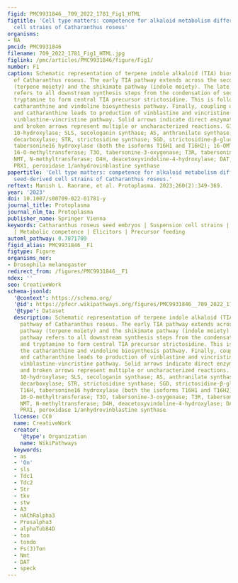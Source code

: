 ```yaml
---
figid: PMC9931846__709_2022_1781_Fig1_HTML
figtitle: 'Cell type matters: competence for alkaloid metabolism differs in two seed-derived
  cell strains of Catharanthus roseus'
organisms:
- NA
pmcid: PMC9931846
filename: 709_2022_1781_Fig1_HTML.jpg
figlink: /pmc/articles/PMC9931846/figure/Fig1/
number: F1
caption: Schematic representation of terpene indole alkaloid (TIA) biosynthetic pathway
  of Catharanthus roseus. The early TIA pathway extends across the seco-iridoid pathway
  (terpene moiety) and the shikimate pathway (indole moiety). The late TIA pathway
  refers to all downstream synthesis steps from the condensation of secologanin and
  tryptamine to form central TIA precursor strictosidine. This is followed by the
  catharanthine and vindoline biosynthesis pathway. Finally, coupling of vindoline
  and catharanthine leads to production of vinblastine and vincristine through the
  vinblastine-vincristine pathway. Solid arrows indicate direct enzymatic reaction
  and broken arrows represent multiple or uncharacterized reactions. G10H, geraniol
  10-hydroxylase; SLS, secologanin synthase; AS, anthranilate synthase; TDC, tryptophan
  decarboxylase; STR, strictosidine synthase; SGD, strictosidine-β-glucosidase; T16H,
  tabersonine16 hydroxylase (both the isoforms T16H1 and T16H2); 16-OMT, 16-hydroxytabersonine
  16-O-methyltransferase; T3O, tabersonine-3-oxygenase; T3R, tabersonine 3-reductase;
  NMT, N-methyltransferase; D4H, deacetoxyvindoline-4-hydroxylase; DAT, deacetylvindoline-4-O-acetyltransferase;
  PRX1, peroxidase 1/anhydrovinblastine synthase
papertitle: 'Cell type matters: competence for alkaloid metabolism differs in two
  seed-derived cell strains of Catharanthus roseus.'
reftext: Manish L. Raorane, et al. Protoplasma. 2023;260(2):349-369.
year: '2023'
doi: 10.1007/s00709-022-01781-y
journal_title: Protoplasma
journal_nlm_ta: Protoplasma
publisher_name: Springer Vienna
keywords: Catharanthus roseus seed embryos | Suspension cell strains | Vinca alkaloids
  | Metabolic competence | Elicitors | Precursor feeding
automl_pathway: 0.7871709
figid_alias: PMC9931846__F1
figtype: Figure
organisms_ner:
- Drosophila melanogaster
redirect_from: /figures/PMC9931846__F1
ndex: ''
seo: CreativeWork
schema-jsonld:
  '@context': https://schema.org/
  '@id': https://pfocr.wikipathways.org/figures/PMC9931846__709_2022_1781_Fig1_HTML.html
  '@type': Dataset
  description: Schematic representation of terpene indole alkaloid (TIA) biosynthetic
    pathway of Catharanthus roseus. The early TIA pathway extends across the seco-iridoid
    pathway (terpene moiety) and the shikimate pathway (indole moiety). The late TIA
    pathway refers to all downstream synthesis steps from the condensation of secologanin
    and tryptamine to form central TIA precursor strictosidine. This is followed by
    the catharanthine and vindoline biosynthesis pathway. Finally, coupling of vindoline
    and catharanthine leads to production of vinblastine and vincristine through the
    vinblastine-vincristine pathway. Solid arrows indicate direct enzymatic reaction
    and broken arrows represent multiple or uncharacterized reactions. G10H, geraniol
    10-hydroxylase; SLS, secologanin synthase; AS, anthranilate synthase; TDC, tryptophan
    decarboxylase; STR, strictosidine synthase; SGD, strictosidine-β-glucosidase;
    T16H, tabersonine16 hydroxylase (both the isoforms T16H1 and T16H2); 16-OMT, 16-hydroxytabersonine
    16-O-methyltransferase; T3O, tabersonine-3-oxygenase; T3R, tabersonine 3-reductase;
    NMT, N-methyltransferase; D4H, deacetoxyvindoline-4-hydroxylase; DAT, deacetylvindoline-4-O-acetyltransferase;
    PRX1, peroxidase 1/anhydrovinblastine synthase
  license: CC0
  name: CreativeWork
  creator:
    '@type': Organization
    name: WikiPathways
  keywords:
  - as
  - 'On'
  - sls
  - Tdc1
  - Tdc2
  - Str
  - tkv
  - stw
  - A3
  - nAChRalpha3
  - Prosalpha3
  - alphaTub84D
  - ton
  - tondo
  - Fs(3)Ton
  - Nmt
  - DAT
  - speck
---
```

